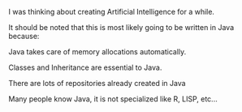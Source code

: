 I was thinking about creating Artificial Intelligence for a while.

It should be noted that this is most likely going to be written in Java because:

Java takes care of memory allocations automatically.

Classes and Inheritance are essential to Java.

There are lots of repositories already created in Java

Many people know Java, it is not specialized like R, LISP, etc...

